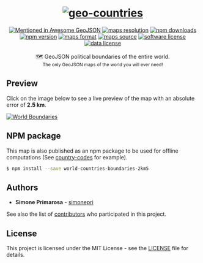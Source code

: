 <h1 align="center">
  <a href="https://github.com/simonepri/geo-countries"><img src="https://raw.githubusercontent.com/simonepri/geo-countries/master/media/geo-countries.jpg?raw=true" alt="geo-countries" /></a>
</h1>
<div align="center">
  <a href="hhttps://github.com/tmcw/awesome-geojson"><img src="https://awesome.re/mentioned-badge.svg" alt="Mentioned in Awesome GeoJSON" /></a>
  <a href="http://geojson.org/"><img src="https://img.shields.io/badge/resolution-2km5-8e44ad.svg" alt="maps resolution" /></a>
  <a href="https://www.npmjs.com/package/world-countries-boundaries-2km5"><img src="https://img.shields.io/npm/dm/world-countries-boundaries-2km5.svg" alt="npm downloads" /></a>
  <a href="https://www.npmjs.com/package/world-countries-boundaries-2km5"><img src="https://img.shields.io/npm/v/world-countries-boundaries-2km5.svg" alt="npm version" /></a>
  <a href="http://geojson.org/"><img src="https://img.shields.io/badge/format-GeoJSON-e67e22.svg" alt="maps format" /></a>
  <a href="http://www.openstreetmap.org/"><img src="https://img.shields.io/badge/source-OSM-2ecc71.svg" alt="maps source" /></a>
  <a href="LICENSE"><img src="https://img.shields.io/github/license/simonepri/geo-countries.svg" alt="software license" /></a>
  <a href="https://opendatacommons.org/licenses/odbl/1.0/"><img src="https://img.shields.io/badge/license-ODbL-2980b9.svg" alt="data license" /></a>
</div>
<br />
<div align="center">
  🗺 GeoJSON political boundaries of the entire world.
</div>
<div align="center">
  <sub>
    The only GeoJSON maps of the world you will ever need!
  </sub>
</div>

## Preview
Click on the image below to see a live preview of the map with an absolute error
of **2.5 km**.  

[![World Boundaries](https://raw.githubusercontent.com/simonepri/geo-countries/master/media/geo-countries-map.png)](http://geojson.io/#data=data:text/x-url,https://raw.githubusercontent.com/simonepri/geo-countries/master/geojson/world/maritime/2km5/world.geo.json)

## NPM package
This map is also published as an npm package to be used for offline computations (See [country-codes](https://github.com/busrapidohq/country-codes) for example).
```bash
$ npm install --save world-countries-boundaries-2km5
```

## Authors
* **Simone Primarosa** - [simonepri](https://github.com/simonepri)

See also the list of [contributors](https://github.com/simonepri/geo-countries/contributors) who participated in this project.

## License
This project is licensed under the MIT License - see the [LICENSE](LICENSE) file for details.
